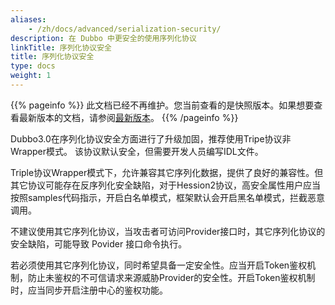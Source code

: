 ```yaml
---
aliases:
    - /zh/docs/advanced/serialization-security/
description: 在 Dubbo 中更安全的使用序列化协议
linkTitle: 序列化协议安全
title: 序列化协议安全
type: docs
weight: 1
---
```



{{% pageinfo %}} 此文档已经不再维护。您当前查看的是快照版本。如果想要查看最新版本的文档，请参阅[最新版本](/zh-cn/blog/1/01/01/序列化协议安全/)。
{{% /pageinfo %}}

Dubbo3.0在序列化协议安全方面进行了升级加固，推荐使用Tripe协议非Wrapper模式。
该协议默认安全，但需要开发人员编写IDL文件。


Triple协议Wrapper模式下，允许兼容其它序列化数据，提供了良好的兼容性。但其它协议可能存在反序列化安全缺陷，对于Hession2协议，高安全属性用户应当按照samples代码指示，开启白名单模式，框架默认会开启黑名单模式，拦截恶意调用。

不建议使用其它序列化协议，当攻击者可访问Provider接口时，其它序列化协议的安全缺陷，可能导致 Povider 接口命令执行。

若必须使用其它序列化协议，同时希望具备一定安全性。应当开启Token鉴权机制，防止未鉴权的不可信请求来源威胁Provider的安全性。开启Token鉴权机制时，应当同步开启注册中心的鉴权功能。